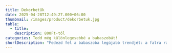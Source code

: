 ```yaml
---
title: Dekorbetűk
date: 2025-04-28T12:49:27.000+06:00
thumbnail: /images/product/dekorbetuk.jpg
table:
  - title:
    description: 800Ft-tól
categories: Tedd még különlegesebbé a babaszobát!
shortDescription: "Fedezd fel a babaszoba legújabb trendjét: a falra ragasztható dekorbetűket! Egyedivé varázsolhatod vele a szobát, legyen szó a baba nevéről vagy egy kedves üzenetről. Kiegészítő elemekkel, mint virágok, pillangók, hajók, csillagok vagy horgonyok, még kedvesebbé teheted a dekorációt – csak a képzelet szab határt! Stílusos, gyors és bájos módja annak, hogy személyre szabd a kiságy környezetét!"
---
```




